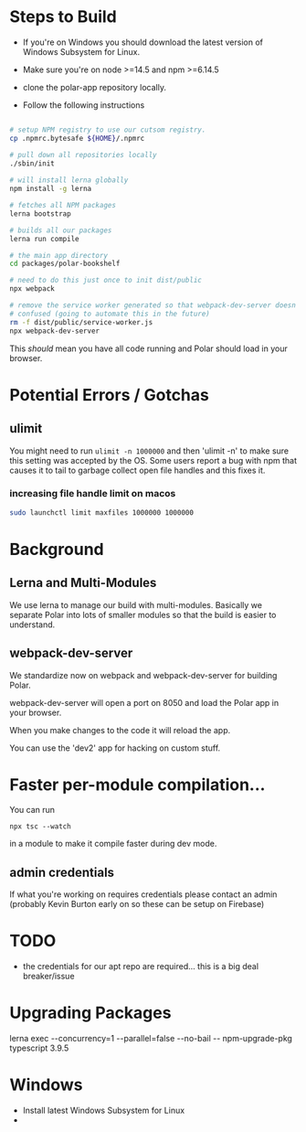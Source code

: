 
# Steps to Build 

- If you're on Windows you should download the latest version of Windows
  Subsystem for Linux.

- Make sure you're on node >=14.5 and npm >=6.14.5
- clone the polar-app repository locally.

- Follow the following instructions

```bash

# setup NPM registry to use our cutsom registry.
cp .npmrc.bytesafe ${HOME}/.npmrc 

# pull down all repositories locally
./sbin/init
                            
# will install lerna globally
npm install -g lerna                   

# fetches all NPM packages
lerna bootstrap                         

# builds all our packages 
lerna run compile                      

# the main app directory
cd packages/polar-bookshelf            

# need to do this just once to init dist/public
npx webpack                            

# remove the service worker generated so that webpack-dev-server doesn't get
# confused (going to automate this in the future)
rm -f dist/public/service-worker.js  
npx webpack-dev-server
```

This *should* mean you have all code running and Polar should load in your 
browser.

# Potential Errors / Gotchas

## ulimit 

You might need to run ```ulimit -n 1000000``` and then 'ulimit -n' to make sure
this setting was accepted by the OS.  Some users report a bug with npm that
causes it to tail to garbage collect open file handles and this fixes it.


### increasing file handle limit on macos

```bash
sudo launchctl limit maxfiles 1000000 1000000
```

# Background

## Lerna and Multi-Modules

We use lerna to manage our build with multi-modules.  Basically we separate 
Polar into lots of smaller modules so that the build is easier to understand.

## webpack-dev-server

We standardize now on webpack and webpack-dev-server for building Polar. 

webpack-dev-server will open a port on 8050 and load the Polar app in your 
browser.

When you make changes to the code it will reload the app.

You can use the 'dev2' app for hacking on custom stuff.  

# Faster per-module compilation... 

You can run

```npx tsc --watch```

in a module to make it compile faster during dev mode.

## admin credentials 

If what you're working on requires credentials please contact an admin 
(probably Kevin Burton early on so these can be setup on Firebase)

# TODO

- the credentials for our apt repo are required... this is a big deal breaker/issue

# Upgrading Packages
lerna exec --concurrency=1 --parallel=false --no-bail -- npm-upgrade-pkg typescript 3.9.5


# Windows

- Install latest Windows Subsystem for Linux
- 
